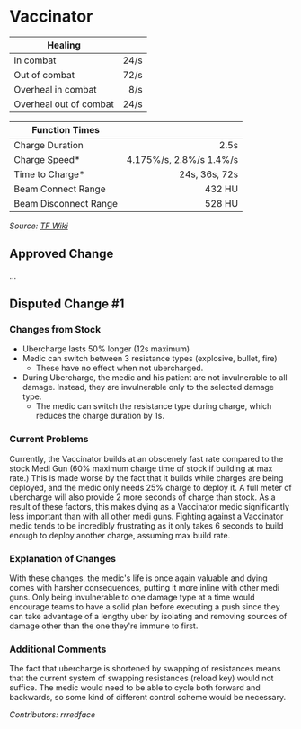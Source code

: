 # Vaccinator

| Healing                |      |
|------------------------|-----:|
| In combat              | 24/s |
| Out of combat          | 72/s |
| Overheal in combat     |  8/s |
| Overheal out of combat | 24/s |

| Function Times        |                         |
|-----------------------|------------------------:|
| Charge Duration       |                    2.5s |
| Charge Speed\*        | 4.175%/s, 2.8%/s 1.4%/s |
| Time to Charge\*      |           24s, 36s, 72s |
| Beam Connect Range    |                  432 HU |
| Beam Disconnect Range |                  528 HU |

*Source: [TF Wiki](https://wiki.teamfortress.com/wiki/Vaccinator)*

## Approved Change
...

## Disputed Change #1

### Changes from Stock
* Ubercharge lasts 50% longer (12s maximum)
* Medic can switch between 3 resistance types (explosive, bullet, fire)
    * These have no effect when not ubercharged.
* During Ubercharge, the medic and his patient are not invulnerable to all damage. Instead, they are invulnerable only to the selected damage type.
    * The medic can switch the resistance type during charge, which reduces the charge duration by 1s.

### Current Problems
Currently, the Vaccinator builds at an obscenely fast rate compared to the stock Medi Gun (60% maximum charge time of stock if building at max rate.) This is made worse by the fact that it builds while charges are being deployed, and the medic only needs 25% charge to deploy it. A full meter of ubercharge will also provide 2 more seconds of charge than stock. As a result of these factors, this makes dying as a Vaccinator medic significantly less important than with all other medi guns. Fighting against a Vaccinator medic tends to be incredibly frustrating as it only takes 6 seconds to build enough to deploy another charge, assuming max build rate.

### Explanation of Changes
With these changes, the medic's life is once again valuable and dying comes with harsher consequences, putting it more inline with other medi guns. Only being invulnerable to one damage type at a time would encourage teams to have a solid plan before executing a push since they can take advantage of a lengthy uber by isolating and removing sources of damage other than the one they're immune to first.

### Additional Comments
The fact that ubercharge is shortened by swapping of resistances means that the current system of swapping resistances (reload key) would not suffice. The medic would need to be able to cycle both forward and backwards, so some kind of different control scheme would be necessary.

*Contributors: rrredface*
